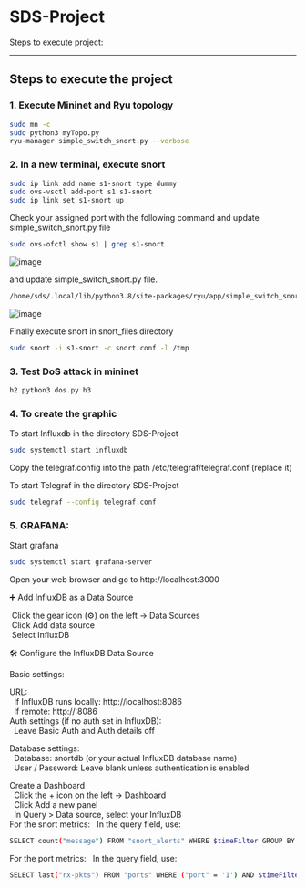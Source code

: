 # SDS-Project


Steps to execute project:

---

## Steps to execute the project

### 1. Execute Mininet and Ryu topology

```bash
sudo mn -c
sudo python3 myTopo.py
ryu-manager simple_switch_snort.py --verbose
```
### 2. In a new terminal, execute snort
```bash
sudo ip link add name s1-snort type dummy
sudo ovs-vsctl add-port s1 s1-snort
sudo ip link set s1-snort up
```
Check your assigned port with the following command and update simple_switch_snort.py file
```bash
sudo ovs-ofctl show s1 | grep s1-snort
```
![image](https://github.com/user-attachments/assets/06a30d57-d5a4-4c33-97e8-ade492fa4e78)

and update simple_switch_snort.py file.
```bash
/home/sds/.local/lib/python3.8/site-packages/ryu/app/simple_switch_snort.py
```
![image](https://github.com/user-attachments/assets/6193f11b-503d-4acd-8a14-5f4899ff81ec)

Finally execute snort in snort_files directory
```bash
sudo snort -i s1-snort -c snort.conf -l /tmp
```
### 3. Test DoS attack in mininet
```bash
h2 python3 dos.py h3
```
### 4. To create the graphic
To start Influxdb in the directory SDS-Project
```bash
sudo systemctl start influxdb
```
Copy the telegraf.config into the path /etc/telegraf/telegraf.conf (replace it)

To start Telegraf in the directory SDS-Project
```bash
sudo telegraf --config telegraf.conf
```


### 5. GRAFANA:
Start grafana
```bash
sudo systemctl start grafana-server
```
Open your web browser and go to http://localhost:3000

➕ Add InfluxDB as a Data Source

&nbsp;Click the gear icon (⚙️) on the left → Data Sources  
&nbsp;Click Add data source  
&nbsp;Select InfluxDB

🛠 Configure the InfluxDB Data Source

Basic settings:

URL:  
&nbsp;&nbsp;If InfluxDB runs locally: http://localhost:8086  
&nbsp;&nbsp;If remote: http://<server-ip>:8086  
Auth settings (if no auth set in InfluxDB):  
&nbsp;&nbsp;Leave Basic Auth and Auth details off  

Database settings:  
&nbsp;&nbsp;Database: snortdb (or your actual InfluxDB database name)  
&nbsp;&nbsp;User / Password: Leave blank unless authentication is enabled  

Create a Dashboard  
&nbsp;&nbsp;Click the + icon on the left → Dashboard  
&nbsp;&nbsp;Click Add a new panel  
&nbsp;&nbsp;In Query > Data source, select your InfluxDB  
For the snort metrics:
&nbsp;&nbsp;In the query field, use:  
```bash
SELECT count("message") FROM "snort_alerts" WHERE $timeFilter GROUP BY time($__interval)
```
For the port metrics:
&nbsp;&nbsp;In the query field, use:  
```bash
SELECT last("rx-pkts") FROM "ports" WHERE ("port" = '1') AND $timeFilter GROUP BY time($__interval) fill(none)
```
